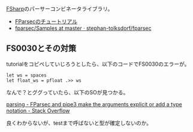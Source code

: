 [FSharp](FSharp.md)のパーサーコンビネータライブラリ。

- [FParsecのチュートリアル](http://www.quanttec.com/fparsec/tutorial.html) 
- [fparsec/Samples at master · stephan-tolksdorf/fparsec](https://github.com/stephan-tolksdorf/fparsec/tree/master/Samples)

## FS0030とその対策

tutorialをコピペしていじろうとしたら、以下のコードでFS0030のエラーが。

```
let ws = spaces
let float_ws = pfloat .>> ws
```

なんで？とググっていたら、以下のSOが見つかる。

[parsing - FParsec and pipe3 make the arguments explicit or add a type notation - Stack Overflow](https://stackoverflow.com/questions/54536779/fparsec-and-pipe3-make-the-arguments-explicit-or-add-a-type-notation)

良くわからないが、testまで呼ばないと型が確定しないのか。